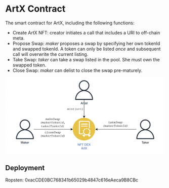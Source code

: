 # ArtX Contract

The smart contract for ArtX, including the following functions:

* Create ArtX NFT: creator initiates a call that includes a URI to off-chain meta.
* Propose Swap: _maker_ proposes a swap by specifying her own tokenId and swapped tokenId. A token can only be listed _once_ and subsequent call will overwrite the current listing.
* Take Swap: _taker_ can take a swap listed in the pool. She must own the swapped token.
* Close Swap: _maker_ can delist to close the swap pre-maturely.

![Workflows](./docs/flows.png)

## Deployment

Ropsten: 0xacCDE0BC768341b65029b4847c616eAeca9B8CBc
